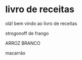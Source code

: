 # livro de receitas

olá! bem vindo ao livro de receitas

 strogonoff de frango

 ARROZ BRANCO

macarrão